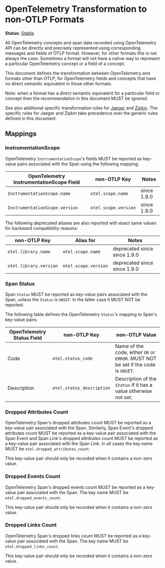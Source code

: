 # OpenTelemetry Transformation to non-OTLP Formats

**Status**: [Stable](../../document-status.md)

All OpenTelemetry concepts and span data recorded using OpenTelemetry API can be
directly and precisely represented using corresponding messages and fields of
OTLP format. However, for other formats this is not always the case. Sometimes a
format will not have a native way to represent a particular OpenTelemetry
concept or a field of a concept.

This document defines the transformation between OpenTelemetry and formats other
than OTLP, for OpenTelemetry fields and concepts that have no direct semantic
equivalent in those other formats.

Note: when a format has a direct semantic equivalent for a particular field or
concept then the recommendation in this document MUST be ignored.

See also additional specific transformation rules for [Jaeger](jaeger.md) and
[Zipkin](zipkin.md). The specific rules for Jaeger and Zipkin take precedence
over the generic rules defined in this document.

## Mappings

### InstrumentationScope

OpenTelemetry `InstrumentationScope`'s fields MUST be reported as key-value
pairs associated with the Span using the following mapping:

| OpenTelemetry InstrumentationScope Field | non-OTLP Key | Notes |
| ------------------- | --- | --- |
| `InstrumentationScope.name`|`otel.scope.name`|since 1.9.0|
| `InstrumentationScope.version`|`otel.scope.version`|since 1.9.0|

The following deprecated aliases are also reported with exact same values for
backward compatibility reasons:

| non-OTLP Key | Alias for | Notes |
| --- | --- | --- |
|`otel.library.name`|`otel.scope.name`|deprecated since since 1.9.0|
|`otel.library.version`|`otel.scope.version`|deprecated since since 1.9.0|

### Span Status

Span `Status` MUST be reported as key-value pairs associated with the Span,
unless the `Status` is `UNSET`. In the latter case it MUST NOT be reported.

The following table defines the OpenTelemetry `Status`'s mapping to Span's
key-value pairs:

|OpenTelemetry Status Field|non-OTLP Key|non-OTLP Value|
|--|--|--|
|Code | `otel.status_code` | Name of the code, either `OK` or `ERROR`. MUST NOT be set if the code is `UNSET`. |
|Description | `otel.status_description` | Description of the `Status` if it has a value otherwise not set. |

### Dropped Attributes Count

OpenTelemetry Span's dropped attributes count MUST be reported as a key-value
pair associated with the Span. Similarly, Span Event's dropped attributes count
MUST be reported as a key-value pair associated with the Span Event and Span Link's
dropped attributes count MUST be reported as a key-value pair associated with the
Span Link. In all cases the key name MUST be `otel.dropped_attributes_count`.

This key-value pair should only be recorded when it contains a non-zero value.

### Dropped Events Count

OpenTelemetry Span's dropped events count MUST be reported as a key-value pair
associated with the Span. The key name MUST be `otel.dropped_events_count`.

This key-value pair should only be recorded when it contains a non-zero value.

### Dropped Links Count

OpenTelemetry Span's dropped links count MUST be reported as a key-value pair
associated with the Span. The key name MUST be `otel.dropped_links_count`.

This key-value pair should only be recorded when it contains a non-zero value.
